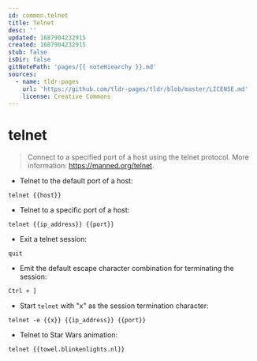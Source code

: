 ```yaml
---
id: common.telnet
title: Telnet
desc: ''
updated: 1687904232915
created: 1687904232915
stub: false
isDir: false
gitNotePath: 'pages/{{ noteHiearchy }}.md'
sources:
  - name: tldr-pages
    url: 'https://github.com/tldr-pages/tldr/blob/master/LICENSE.md'
    license: Creative Commons
---
```

# telnet

> Connect to a specified port of a host using the telnet protocol.
> More information: <https://manned.org/telnet>.

- Telnet to the default port of a host:

`telnet {{host}}`

- Telnet to a specific port of a host:

`telnet {{ip_address}} {{port}}`

- Exit a telnet session:

`quit`

- Emit the default escape character combination for terminating the session:

`Ctrl + ]`

- Start `telnet` with "x" as the session termination character:

`telnet -e {{x}} {{ip_address}} {{port}}`

- Telnet to Star Wars animation:

`telnet {{towel.blinkenlights.nl}}`

